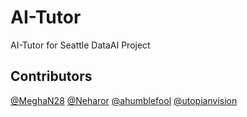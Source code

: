 # AI-Tutor
AI-Tutor for Seattle DataAI Project


## Contributors
 [@MeghaN28](https://github.com/MeghaN28)
 [@Neharor](https://github.com/Neharor)
[@ahumblefool](https://github.com/ahumblefool)
[@utopianvision](https://github.com/utopianvision)

